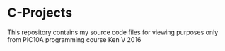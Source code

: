 # C-Projects
This repository contains my source code files for viewing purposes only from PIC10A programming course
Ken V 2016
